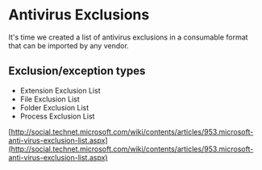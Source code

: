 # Antivirus Exclusions #

It's time we created a list of antivirus exclusions in a consumable format that can be imported by any vendor.

## Exclusion/exception types ##

- Extension Exclusion List
- File Exclusion List
- Folder Exclusion List
- Process Exclusion List

[http://social.technet.microsoft.com/wiki/contents/articles/953.microsoft-anti-virus-exclusion-list.aspx](http://social.technet.microsoft.com/wiki/contents/articles/953.microsoft-anti-virus-exclusion-list.aspx)